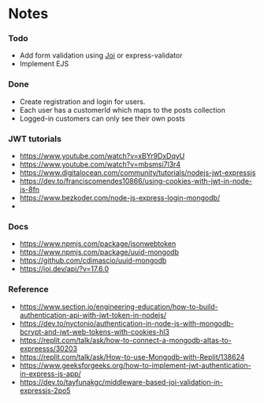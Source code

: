 # Notes

### Todo
- Add form validation using [Joi](https://joi.dev/api/?v=17.6.0) or express-validator
- Implement EJS

### Done
- Create registration and login for users.
- Each user has a customerId which maps to the posts collection
- Logged-in customers can only see their own posts

### JWT tutorials
- https://www.youtube.com/watch?v=xBYr9DxDqyU
- https://www.youtube.com/watch?v=mbsmsi7l3r4
- https://www.digitalocean.com/community/tutorials/nodejs-jwt-expressjs
- https://dev.to/franciscomendes10866/using-cookies-with-jwt-in-node-js-8fn
- https://www.bezkoder.com/node-js-express-login-mongodb/
- 
### Docs
- https://www.npmjs.com/package/jsonwebtoken
- https://www.npmjs.com/package/uuid-mongodb 
- https://github.com/cdimascio/uuid-mongodb
- https://joi.dev/api/?v=17.6.0
  
### Reference
- https://www.section.io/engineering-education/how-to-build-authentication-api-with-jwt-token-in-nodejs/
- https://dev.to/nyctonio/authentication-in-node-js-with-mongodb-bcrypt-and-jwt-web-tokens-with-cookies-hl3
- https://replit.com/talk/ask/how-to-connect-a-mongodb-altas-to-expreesss/30203
- https://replit.com/talk/ask/How-to-use-Mongodb-with-Replit/138624
- https://www.geeksforgeeks.org/how-to-implement-jwt-authentication-in-express-js-app/
- https://dev.to/tayfunakgc/middleware-based-joi-validation-in-expressjs-2po5